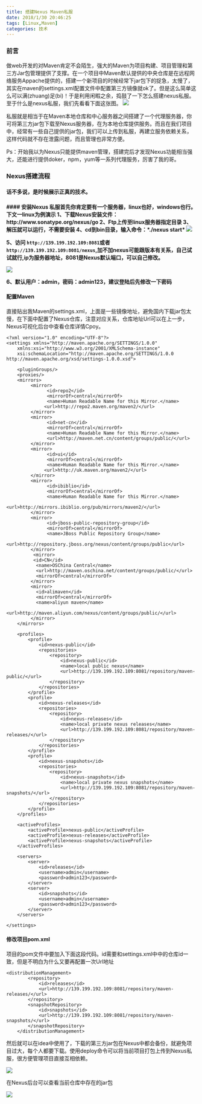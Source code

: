 ```yaml
---
title: 搭建Nexus Maven私服
date: 2018/1/30 20:46:25
tags: [Linux,Maven]
categories: 技术
---
```


### 前言
做web开发的对Maven肯定不会陌生，强大的Maven为项目构建、项目管理和第三方Jar包管理提供了支撑。在一个项目中Maven默认提供的中央仓库是在远程网络服务Appache提供的，搭建一个新项目的时候经常下jar包下的捉急，太慢了，其实在maven的settings.xml配置文件中配置第三方镜像就ok了。但是这么简单这么可以满(zhuang)足(bi)！于是利用闲暇之余，捣鼓了一下怎么搭建nexus私服。至于什么是nexus私服，我们先看看下面这张图。
<img src="http://oyo2a85eo.bkt.clouddn.com//post/nexus/maven.png">

私服就是相当于在Maven本地仓库和中心服务器之间搭建了一个代理服务器，你可将第三方jar包下载至Nexus服务器，在为本地仓库提供服务。而且在我们项目中，经常有一些自己提供的jar包，我们可以上传到私服，再建立服务依赖关系，这样代码就不存在泄露问题，而且管理也非常方便。

Ps：开始我以为Nexus只能提供maven管理，搭建完后才发现Nexus功能相当强大，还能进行提供doker，npm，yum等一系列代理服务，厉害了我的哥。

<!-- more -->

### Nexus搭建流程
<h4>话不多说，是时候展示正真的技术。<h4>
#### 安装Nexus
私服首先你肯定要有一个服务器，linux也好，windows也行。下文一linux为例演示   
1、下载Nexus安装文件：http://www.sonatype.org/nexus/go
2、Ftp上传至linux服务器指定目录    
3、解压就可以运行，不需要安装   
4、cd到bin目录，输入命令：*./nexus start*

<img src="http://oyo2a85eo.bkt.clouddn.com//post/nexus/nexus_installation.png">

5、访问 `http://139.199.192.109:8081`或者`http://139.199.192.109:8081/nexus`,加不加nexus可能跟版本有关系，自己试试就行,ip为服务器地址，8081是Nexus默认端口，可以自己修改。

<img src="http://oyo2a85eo.bkt.clouddn.com//post/nexus/nexus_login.png">

6、默认用户：admin，密码：admin123，建议登陆后先修改一下密码

#### 配置Maven
直接贴出我Maven的settings.xml，上面<mirrors>是一些镜像地址，避免国内下载jar包太慢，在下面<profiles>中配置了Nexus仓库，注意对应关系，仓库地址Url可以在上一步，Nexus可视化后台中查看仓库详情Cpoy。
```
<?xml version="1.0" encoding="UTF-8"?>
<settings xmlns="http://maven.apache.org/SETTINGS/1.0.0"
    xmlns:xsi="http://www.w3.org/2001/XMLSchema-instance"
    xsi:schemaLocation="http://maven.apache.org/SETTINGS/1.0.0 http://maven.apache.org/xsd/settings-1.0.0.xsd">

    <pluginGroups/>
    <proxies/>
    <mirrors>
		 <mirror>
			   <id>repo2</id>
			   <mirrorOf>central</mirrorOf>
			   <name>Human Readable Name for this Mirror.</name>
			  <url>http://repo2.maven.org/maven2/</url>
		 </mirror>
		 <mirror>
			   <id>net-cn</id>
			   <mirrorOf>central</mirrorOf>
			   <name>Human Readable Name for this Mirror.</name>
			   <url>http://maven.net.cn/content/groups/public/</url>
		 </mirror>
		 <mirror>
			   <id>ui</id>
			   <mirrorOf>central</mirrorOf>
			   <name>Human Readable Name for this Mirror.</name>
			  <url>http://uk.maven.org/maven2/</url>
		 </mirror>
		 <mirror>
			   <id>ibiblio</id>
			   <mirrorOf>central</mirrorOf>
			   <name>Human Readable Name for this Mirror.</name>
			  <url>http://mirrors.ibiblio.org/pub/mirrors/maven2/</url>
		 </mirror>
		 <mirror>
			   <id>jboss-public-repository-group</id>
			   <mirrorOf>central</mirrorOf>
			   <name>JBoss Public Repository Group</name>
			  <url>http://repository.jboss.org/nexus/content/groups/public</url>
		 </mirror>
		  <mirror>
		  <id>CN</id>
		   <name>OSChina Central</name>
		   <url>http://maven.oschina.net/content/groups/public/</url>
		   <mirrorOf>central</mirrorOf>
		 </mirror>
		 <mirror>
		   <id>alimaven</id>
		   <mirrorOf>central</mirrorOf>
		   <name>aliyun maven</name>
		   <url>http://maven.aliyun.com/nexus/content/groups/public/</url>
		 </mirror>
	</mirrors>

    <profiles>
        <profile>
            <id>nexus-public</id>
            <repositories>
                <repository>
                    <id>nexus-public</id>
                    <name>local public nexus</name>
                    <url>http://139.199.192.109:8081/repository/maven-public/</url>
                </repository>
            </repositories>
        </profile>
        <profile>
            <id>nexus-releases</id>
            <repositories>
                <repository>
                    <id>nexus-releases</id>
                    <name>local private nexus releases</name>
                    <url>http://139.199.192.109:8081/repository/maven-releases/</url>
                </repository>
            </repositories>
        </profile>
        <profile>
            <id>nexus-snapshots</id>
            <repositories>
                <repository>
                    <id>nexus-snapshots</id>
                    <name>local private nexus snapshots</name>
                    <url>http://139.199.192.109:8081/repository/maven-snapshots/</url>
                </repository>
            </repositories>
        </profile>
    </profiles>

    <activeProfiles>
        <activeProfile>nexus-public</activeProfile>
        <activeProfile>nexus-releases</activeProfile>
        <activeProfile>nexus-snapshots</activeProfile>
    </activeProfiles>

    <servers>
        <server>
            <id>releases</id>
            <username>admin</username>
            <password>admin123</password>
        </server>
        <server>
            <id>snapshots</id>
            <username>admin</username>
            <password>admin123</password>
        </server>
    </servers>

</settings>
```


#### 修改项目pom.xml
项目的pom文件中要加入下面这段代码。id需要和settings.xml中<servers>中的仓库id一致，但是不明白为什么又要再配置一次Url地址
```
<distributionManagement>
		<repository>
			<id>releases</id>
			<url>http://139.199.192.109:8081/repository/maven-releases/</url>
		</repository>
		<snapshotRepository>
			<id>snapshots</id>
			<url>http://139.199.192.109:8081/repository/maven-snapshots/</url>
		</snapshotRepository>
	</distributionManagement>
```

然后就可以在idea中使用了，下载的第三方jar包在Nexus中都会备份，就避免项目过大，每个人都要下载。使用deploy命令可以将当前项目打包上传到Nexus私服，很方便管理项目直接互相依赖。

<img src="http://oyo2a85eo.bkt.clouddn.com//post/nexus/deploy.png">

在Nexus后台可以查看当前仓库中存在的jar包

<img src="http://oyo2a85eo.bkt.clouddn.com//post/nexus/repository.png">

